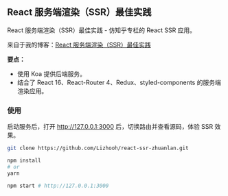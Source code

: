 
## React 服务端渲染（SSR）最佳实践
React 服务端渲染（SSR）最佳实践 - 仿知乎专栏的 React SSR 应用。

来自于我的博客：[React 服务端渲染（SSR）最佳实践](http://me.lizhooh.com/2018/01/28/React/Universal%20%E5%90%8C%E6%9E%84/React%20%E6%9C%8D%E5%8A%A1%E7%AB%AF%E6%B8%B2%E6%9F%93%EF%BC%88SSR%EF%BC%89%E6%9C%80%E4%BD%B3%E5%AE%9E%E8%B7%B5/)

**要点：**
- 使用 Koa 提供后端服务。
- 结合了 React 16、React-Router 4、Redux、styled-components 的服务端渲染应用。

### 使用
启动服务后，打开 http://127.0.0.1:3000 后，切换路由并查看源码，体验 SSR 效果。

```bash
git clone https://github.com/Lizhooh/react-ssr-zhuanlan.git

npm install
# or
yarn

npm start # http://127.0.0.1:3000
```

